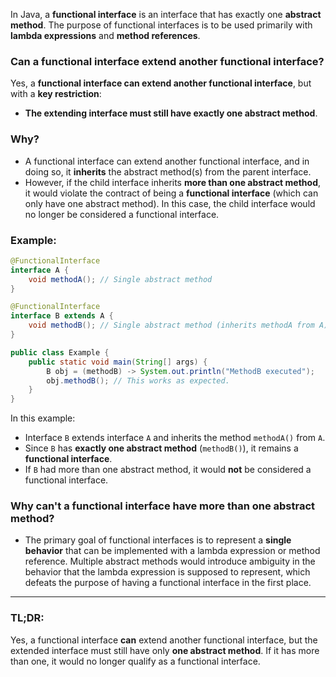 In Java, a **functional interface** is an interface that has exactly one **abstract method**. The purpose of functional interfaces is to be used primarily with **lambda expressions** and **method references**.

### Can a functional interface extend another functional interface?
Yes, a **functional interface can extend another functional interface**, but with a **key restriction**:

- **The extending interface must still have exactly one abstract method**.

### Why?
- A functional interface can extend another functional interface, and in doing so, it **inherits** the abstract method(s) from the parent interface.
- However, if the child interface inherits **more than one abstract method**, it would violate the contract of being a **functional interface** (which can only have one abstract method). In this case, the child interface would no longer be considered a functional interface.

### Example:

```java
@FunctionalInterface
interface A {
    void methodA(); // Single abstract method
}

@FunctionalInterface
interface B extends A {
    void methodB(); // Single abstract method (inherits methodA from A)
}

public class Example {
    public static void main(String[] args) {
        B obj = (methodB) -> System.out.println("MethodB executed");
        obj.methodB(); // This works as expected.
    }
}
```

In this example:
- Interface `B` extends interface `A` and inherits the method `methodA()` from `A`.
- Since `B` has **exactly one abstract method** (`methodB()`), it remains a **functional interface**.
- If `B` had more than one abstract method, it would **not** be considered a functional interface.

### Why can't a functional interface have more than one abstract method?
- The primary goal of functional interfaces is to represent a **single behavior** that can be implemented with a lambda expression or method reference. Multiple abstract methods would introduce ambiguity in the behavior that the lambda expression is supposed to represent, which defeats the purpose of having a functional interface in the first place.

---

### TL;DR:
Yes, a functional interface **can** extend another functional interface, but the extended interface must still have only **one abstract method**. If it has more than one, it would no longer qualify as a functional interface.